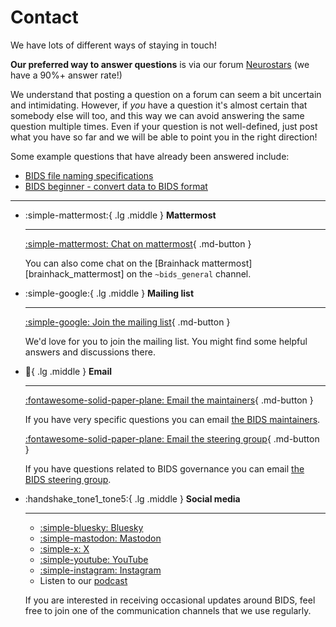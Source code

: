 # Contact

We have lots of different ways of staying in touch!

**Our preferred way to answer questions** is via our forum
[Neurostars](https://neurostars.org/tags/bids) (we have a 90%+ answer rate!)

We understand that posting a question on a forum can seem a bit uncertain and intimidating.
However, if _you_ have a question it's almost certain that somebody else will too,
and this way we can avoid answering the same question multiple times.
Even if your question is not well-defined,
just post what you have so far and we will be able to point you in the right direction!

Some example questions that have already been answered include:

-   [BIDS file naming specifications](https://neurostars.org/t/bids-beginner-convert-data-to-bids-format/1364)
-   [BIDS beginner - convert data to BIDS format](https://neurostars.org/t/bids-beginner-convert-data-to-bids-format/1364)

---

<div class="grid cards" markdown>

-   :simple-mattermost:{ .lg .middle } **Mattermost**

    ---

    [:simple-mattermost: Chat on mattermost](https://mattermost.brainhack.org/brainhack/channels/bids_general){ .md-button }

    You can also come chat on the [Brainhack mattermost][brainhack_mattermost] on the `~bids_general` channel.

-   :simple-google:{ .lg .middle } **Mailing list**

    ---

    [:simple-google: Join the mailing list](https://groups.google.com/g/bids-discussion){ .md-button }

    We'd love for you to join the mailing list.
    You might find some helpful answers and discussions there.

-   :email:{ .lg .middle } **Email**

    ---

    [:fontawesome-solid-paper-plane: Email the maintainers](mailto:bids.maintenance+question@gmail.com){ .md-button }

    If you have very specific questions you can email
    [the BIDS maintainers](../collaboration/governance.md#bids-maintainers-group).

    [:fontawesome-solid-paper-plane: Email the steering group](mailto:bids.steering@gmail.com){ .md-button }

    If you have questions related to BIDS governance you can email
    [the BIDS steering group](../collaboration/governance.md#bids-steering-group).

-   :handshake_tone1_tone5:{ .lg .middle } **Social media**

    ---

    -   [:simple-bluesky: Bluesky](https://bsky.app/profile/bidsstandard.bsky.social/)
    -   [:simple-mastodon: Mastodon](https://fosstodon.org/@bidsstandard/)
    -   [:simple-x: X](https://x.com/BIDSstandard)
    -   [:simple-youtube: YouTube](https://www.youtube.com/channel/UCxZUcYfd_nvIVWAbzRB1tlw)
    -   [:simple-instagram: Instagram](https://www.instagram.com/bidsstandard)
    -   Listen to our [podcast](https://anchor.fm/bids-maintenance)

    If you are interested in receiving occasional updates around BIDS,
    feel free to join one of the communication channels that we use regularly.

</div>
